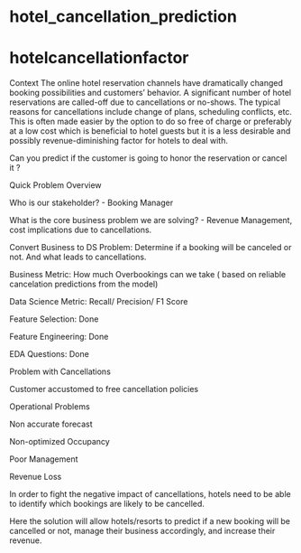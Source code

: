 # hotel_cancellation_prediction

# hotelcancellationfactor

Context
The online hotel reservation channels have dramatically changed booking possibilities and customers’ behavior. A significant number of hotel reservations are called-off due to cancellations or no-shows. The typical reasons for cancellations include change of plans, scheduling conflicts, etc. This is often made easier by the option to do so free of charge or preferably at a low cost which is beneficial to hotel guests but it is a less desirable and possibly revenue-diminishing factor for hotels to deal with.

Can you predict if the customer is going to honor the reservation or cancel it ?

Quick Problem Overview

Who is our stakeholder? - Booking Manager

What is the core business problem we are solving? - Revenue Management, cost implications due to cancellations.

Convert Business to DS Problem: Determine if a booking will be canceled or not. And what leads to cancellations.

Business Metric: How much Overbookings can we take ( based on reliable cancelation predictions from the model)

Data Science Metric: Recall/ Precision/ F1 Score

Feature Selection: Done

Feature Engineering: Done

EDA Questions: Done



Problem with Cancellations

Customer accustomed to free cancellation policies

Operational Problems

Non accurate forecast

Non-optimized Occupancy

Poor Management

Revenue Loss

In order to fight the negative impact of cancellations, hotels need to be able to identify which bookings are likely to be cancelled.


Here the solution will allow hotels/resorts to predict if a new booking will be cancelled or not, manage their business accordingly, and increase their revenue.
